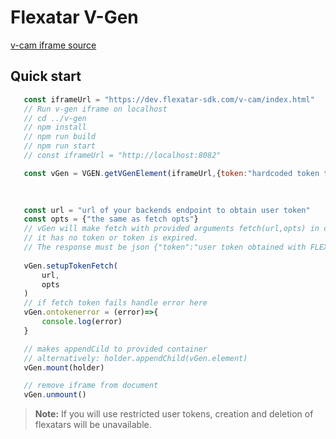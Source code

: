 # Flexatar V-Gen

[v-cam iframe source](../v-gen-iframe)

## Quick start 


 ```js
    const iframeUrl = "https://dev.flexatar-sdk.com/v-cam/index.html"
    // Run v-gen iframe on localhost
    // cd ../v-gen
    // npm install
    // npm run build
    // npm run start
    // const iframeUrl = "http://localhost:8082"

    const vGen = VGEN.getVGenElement(iframeUrl,{token:"hardcoded token to test"})
    
   

    const url = "url of your backends endpoint to obtain user token"
    const opts = {"the same as fetch opts"}
    // vGen will make fetch with provided arguments fetch(url,opts) in case 
    // it has no token or token is expired.
    // The response must be json {"token":"user token obtained with FLEXATAR_API_SECRET"}
    
    vGen.setupTokenFetch(
        url,
        opts
    )
    // if fetch token fails handle error here
    vGen.ontokenerror = (error)=>{
        console.log(error)
    }

    // makes appendCild to provided container
    // alternatively: holder.appendChild(vGen.element)
    vGen.mount(holder)

    // remove iframe from document
    vGen.unmount()

 ```

 > **Note:** If you will use restricted user tokens, creation and deletion of flexatars will be unavailable. 



